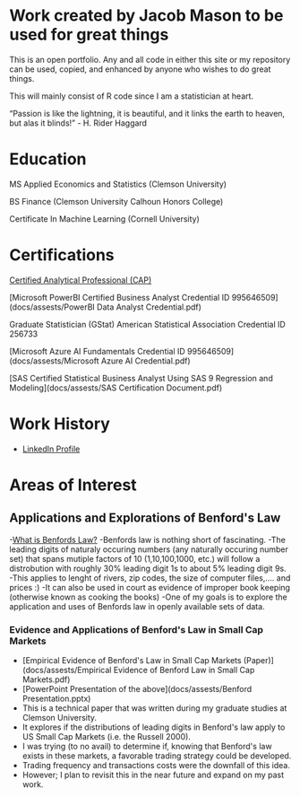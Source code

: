 # Work created by Jacob Mason to be used for great things
This is an open portfolio. Any and all code in either this site or my repository can be used, copied, and enhanced by anyone who wishes to do great things.

This will mainly consist of R code since I am a statistician at heart.

“Passion is like the lightning, it is beautiful, and it links the earth to heaven, but alas it blinds!” - H. Rider Haggard

# Education
MS Applied Economics and Statistics (Clemson University)

BS Finance (Clemson University Calhoun Honors College)

Certificate In Machine Learning (Cornell University)

# Certifications

[Certified Analytical Professional (CAP)](https://bcert.me/sungyhlyh)

[Microsoft PowerBI Certified Business Analyst Credential ID 995646509](docs/assests/PowerBI Data Analyst Credential.pdf)

Graduate Statistician (GStat) American Statistical Association Credential ID 256733

[Microsoft Azure AI Fundamentals Credential ID 995646509](docs/assests/Microsoft Azure AI Credential.pdf)

[SAS Certified Statistical Business Analyst Using SAS 9 Regression and Modeling](docs/assests/SAS Certification Document.pdf)

# Work History
- [LinkedIn Profile](https://www.linkedin.com/in/jacob-mason-36856486/)

# Areas of Interest

## Applications and Explorations of Benford's Law

-[What is Benfords Law?](https://en.wikipedia.org/wiki/Benford%27s_law)
  -Benfords law is nothing short of fascinating. 
  -The leading digits of naturaly occuring numbers (any naturally occuring number set) that spans mutiple factors of 10 (1,10,100,1000, etc.) will follow a distrobution with roughly 30% leading digit 1s to about 5% leading digit 9s.
  -This applies to lenght of rivers, zip codes, the size of computer files,.... and prices :)
  -It can also be used in court as evidence of improper book keeping (otherwise known as cooking the books)
  -One of my goals is to explore the application and uses of Benfords law in openly available sets of data.

### Evidence and Applications of Benford's Law in Small Cap Markets
- [Empirical Evidence of Benford's Law in Small Cap Markets (Paper)](docs/assests/Empirical Evidence of Benford Law in Small Cap Markets.pdf)
- [PowerPoint Presentation of the above](docs/assests/Benford Presentation.pptx)
- This is a technical paper that was written during my graduate studies at Clemson University.
- It explores if the distributions of leading digits in Benford's law apply to US Small Cap Markets (i.e. the Russell 2000).
- I was trying (to no avail) to determine if, knowing that Benford's law exists in these markets, a favorable trading strategy could be developed.
- Trading frequency and transactions costs were the downfall of this idea.
- However; I plan to revisit this in the near future and expand on my past work.


